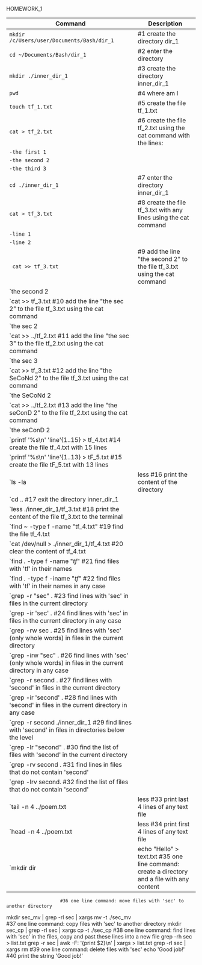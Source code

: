 HOMEWORK_1

| Command | Description |
| --- | --- |
| `mkdir /c/Users/user/Documents/Bash/dir_1` |	#1 create the directory dir_1 |
| `cd ~/Documents/Bash/dir_1` |			#2 enter the directory |
| `mkdir ./inner_dir_1`	|			#3 create the directory inner_dir_1 |
| `pwd`	|						#4 where am I |
| `touch tf_1.txt`	|					#5 create the file tf_1.txt | 
| `cat > tf_2.txt`	|					#6 create the file tf_2.txt using the cat command with the lines: |
| `-the first 1`	| |
| `-the second 2`	| |
| `-the third 3`	| |
| `cd ./inner_dir_1`	|				#7 enter the directory inner_dir_1 |
| `cat > tf_3.txt`	|					#8 create the file tf_3.txt with any lines using the cat command  |
| `-line 1`	| |
| `-line 2`	| |
| ` cat >> tf_3.txt`	|					#9 add the line "the second 2" to the file tf_3.txt using the cat command 
| `the second 2
| `cat >> tf_3.txt					#10 add the line "the sec 2" to the file tf_3.txt using the cat command 
| `the sec 2
| `cat >> ../tf_2.txt				#11 add the line "the sec 3" to the file tf_2.txt using the cat command 
| `the sec 3
| `cat >> tf_3.txt					#12 add the line "the SeCoNd 2" to the file tf_3.txt using the cat command 
| `the SeCoNd 2
| `cat >> ../tf_2.txt				#13 add the line "the seConD 2" to the file tf_2.txt using the cat command 
| `the seConD 2
| `printf '%s\n' 'line'{1..15} > tf_4.txt		#14 create the file tf_4.txt with 15 lines
| `printf '%s\n' 'line'{1..13} > tF_5.txt		#15 create the file tF_5.txt with 13 lines
| `ls -la | less					#16 print the content of the directory
| `cd ..						#17 exit the directory inner_dir_1
| `less ./inner_dir_1/tf_3.txt			#18 print the content of the file tf_3.txt to the terminal
| `find ~ -type f -name "tf_4.txt"			#19 find the file tf_4.txt
| `cat /dev/null > ./inner_dir_1/tf_4.txt		#20 clear the content of tf_4.txt
| `find . -type f -name "*tf*"			#21 find files with 'tf' in their names
| `find . -type f -iname "*tf*"			#22 find files with 'tf' in their names in any case
| `grep -r "sec" .					#23 find lines with 'sec' in files in the current directory
| `grep -ir 'sec' .				#24 find lines with 'sec' in files in the current directory in any case
| `grep -rw sec .					#25 find lines with 'sec' (only whole words) in files in the current directory
| `grep -irw "sec" .				#26 find lines with 'sec' (only whole words) in files in the current directory in any case
| `grep -r second .				#27 find lines with 'second' in files in the current directory
| `grep -ir 'second' .				#28 find lines with 'second' in files in the current directory in any case
| `grep -r second ./inner_dir_1			#29 find lines with 'second' in files in directories below the level
| `grep -lr "second" .				#30 find the list of files with 'second' in the current directory
| `grep -rv second .				#31 find lines in files that do not contain 'second'
| `grep -lrv second.				#32 find the list of files that do not contain 'second'
| `tail -n 4 ../poem.txt | less			#33 print last 4 lines of any text file
| `head -n 4 ../poem.txt | less			#34 print first 4 lines of any text file
| `mkdir dir | echo "Hello" > text.txt		#35 one line command: create a directory and a file with any content
						#36 one line command: move files with 'sec' to another directory
mkdir sec_mv | grep -rl sec | xargs mv -t ./sec_mv	
						#37 one line command: copy files with 'sec' to another directory
mkdir sec_cp | grep -rl sec | xargs cp -t ./sec_cp
						#38 one line command: find lines with 'sec' in the files, copy and past these lines into a new file
grep -rh sec > list.txt
grep -r sec | awk -F: '{print $2}\n' | xargs > list.txt	
grep -rl sec | xargs rm				#39 one line command: delete files with 'sec'
echo 'Good job!'				#40 print the string 'Good job!'

